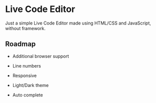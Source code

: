 
# Live Code Editor

Just a simple Live Code Editor made using HTML/CSS and JavaScript, without framework.


## Roadmap

- Additional browser support

- Line numbers

- Responsive

- Light/Dark theme

- Auto complete


